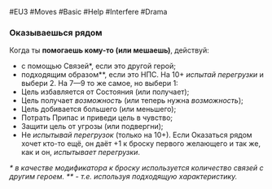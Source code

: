#EU3 #Moves #Basic #Help #Interfere #Drama 
### Оказываешься рядом

Когда ты **помогаешь кому-то (или мешаешь)**, действуй: 
- с помощью Связей*, если это другой герой; 
- подходящим образом**, если это НПС. 
На 10+ *испытай перегрузки* и выбери 2. На 7—9 то же самое, но выбери 1:
- Цель избавляется от Состояния (или получает); 
- Цель получает *возможность* (или теперь нужна *возможность*); 
- Цель добивается большего (или меньшего); 
- Потрать Припас и приведи цель в чувство; 
- Защити цель от угрозы (или подвергни); 
- Не *испытывай перегрузок* (только на 10+). 
Если Оказаться рядом хочет кто-то ещё, он даёт +1 к броску первого желающего и так же, как и он, *испытывает перегрузки*.

*\* в качестве модификатора к броску используется количество связей с  другим героем.* 
*\*\* - т.е. используя подходящую характеристику.*